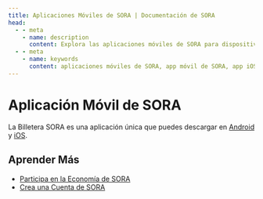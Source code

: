 ```yaml
---
title: Aplicaciones Móviles de SORA | Documentación de SORA
head:
  - - meta
    - name: description
      content: Explora las aplicaciones móviles de SORA para dispositivos iOS y Android. Descubre las características y funcionalidades de la app móvil de SORA, incluyendo la gestión de billetera, seguimiento de activos, historial de transacciones y más. Descarga la app móvil de SORA y accede al ecosistema de SORA en movimiento, permitiéndote gestionar tus activos digitales en cualquier momento y lugar.
  - - meta
    - name: keywords
      content: aplicaciones móviles de SORA, app móvil de SORA, app iOS, app Android, gestión de billetera, seguimiento de activos, historial de transacciones, activos digitales
---
```


# Aplicación Móvil de SORA

La Billetera SORA es una aplicación única que puedes descargar en [Android](https://play.google.com/store/apps/details?id=jp.co.soramitsu.sora) y [iOS](https://apps.apple.com/us/app/sora-dae/id1457566711).

## Aprender Más

- [Participa en la Economía de SORA](/participate)
- [Crea una Cuenta de SORA](/create-an-address)

